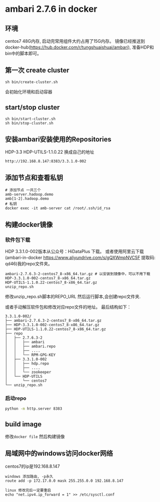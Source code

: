 # ambari 2.7.6 in docker
## 环境
centos7 48G内存, 启动完常用组件大约占用了15G内存。
镜像已经推送到docker-hub(https://hub.docker.com/r/tungshuaishuai/ambari), 准备HDP和bin中的脚本即可。

## 第一次 create cluster
```
sh bin/create-cluster.sh

```
会初始化环境和启动容器

## start/stop cluster
```
sh bin/start-cluster.sh
sh bin/stop-cluster.sh
```

## 安装ambari安装使用的Repositories

HDP-3.3  HDP-UTILS-1.1.0.22 换成自己的地址
```
http://192.168.8.147:8383/3.3.1.0-002
```

##  添加节点和查看私钥
```
# 添加节点 一共三个
amb-server.hadoop.demo
amb[1-2].hadoop.demo
# 私钥
docker exec -it amb-server cat /root/.ssh/id_rsa
```

## 构建docker镜像
### 软件包下载
HDP 3.3.1.0-002版本从公众号：HiDataPlus 下载。
或者使用阿里云下载(ambari-in-docker https://www.aliyundrive.com/s/gQXWmpNVC5F  提取码: qd46)我的repo文件夹。
```
ambari-2.7.6.3-2-centos7_8-x86_64.tar.gz # 以安装到镜像中，可以不用下载
HDP-3.3.1.0-002-centos7_8-x86_64.tar.gz
HDP-UTILS-1.1.0.22-centos7_8-x86_64.tar.gz
unzip_repo.sh
```
修改unzip_repo.sh脚本的REPO_URL
然后运行脚本,会创建repo文件夹.

或者手动解压软件包和修改对应repo文件的地址。
最后结构如下：
```
3.3.1.0-002/
├── ambari-2.7.6.3-2-centos7_8-x86_64.tar.gz
├── HDP-3.3.1.0-002-centos7_8-x86_64.tar.gz
├── HDP-UTILS-1.1.0.22-centos7_8-x86_64.tar.gz
├── repo
│   ├── 2.7.6.3-2
│   │   ├── ambari
│   │   ├── ambari.repo
│   │   ├── ....
│   │   └── RPM-GPG-KEY
│   ├── 3.3.1.0-002
│   │   ├── hdp.repo
│   │   ├── ....
│   │   └── zookeeper
│   └── HDP-UTILS
│       └── centos7
└── unzip_repo.sh

```

### 启动repo
```bash
python -m http.server 8383
```

## build image
修改`docker file` 然后构建镜像



## 局域网中的windows访问docker网络
centos7的ip是192.168.8.147
```
windows 添加路由, -p永久 
route add -p 172.17.0.0 mask 255.255.0.0 192.168.8.147

linux 修改完后一定要重启
echo "net.ipv4.ip_forward = 1" >> /etc/sysctl.conf
```
